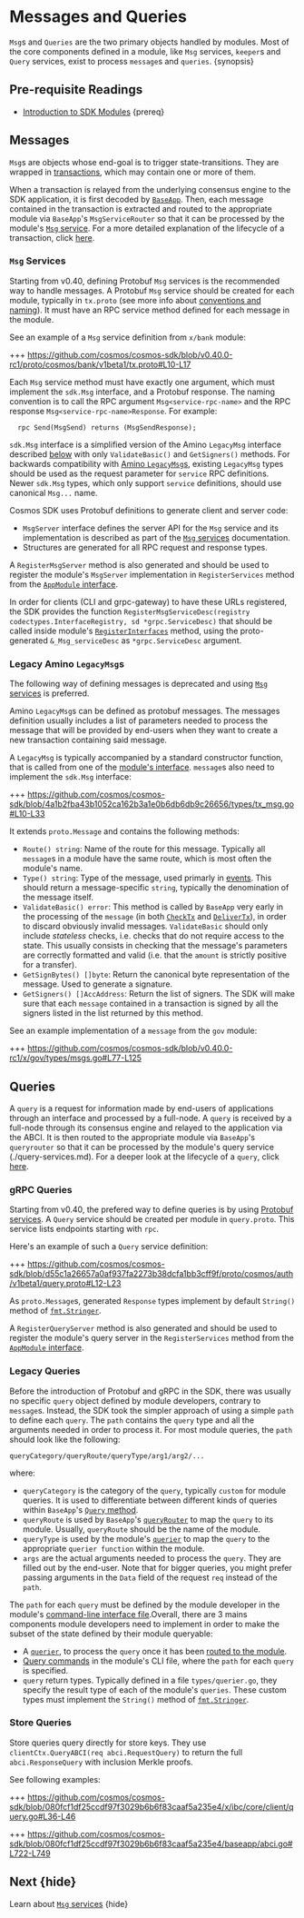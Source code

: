 <!--
order: 3
-->

# Messages and Queries

`Msg`s and `Queries` are the two primary objects handled by modules. Most of the core components defined in a module, like `Msg` services, `keeper`s and `Query` services, exist to process `message`s and `queries`. {synopsis}

## Pre-requisite Readings

- [Introduction to SDK Modules](./intro.md) {prereq}

## Messages

`Msg`s are objects whose end-goal is to trigger state-transitions. They are wrapped in [transactions](../core/transactions.md), which may contain one or more of them.

When a transaction is relayed from the underlying consensus engine to the SDK application, it is first decoded by [`BaseApp`](../core/baseapp.md). Then, each message contained in the transaction is extracted and routed to the appropriate module via `BaseApp`'s `MsgServiceRouter` so that it can be processed by the module's [`Msg` service](./msg-services.md). For a more detailed explanation of the lifecycle of a transaction, click [here](../basics/tx-lifecycle.md).

### `Msg` Services

Starting from v0.40, defining Protobuf `Msg` services is the recommended way to handle messages. A Protobuf `Msg` service should be created for each module, typically in `tx.proto` (see more info about [conventions and naming](../core/encoding.md#faq)). It must have an RPC service method defined for each message in the module.

See an example of a `Msg` service definition from `x/bank` module:

+++ https://github.com/cosmos/cosmos-sdk/blob/v0.40.0-rc1/proto/cosmos/bank/v1beta1/tx.proto#L10-L17

Each `Msg` service method must have exactly one argument, which must implement the `sdk.Msg` interface, and a Protobuf response. The naming convention is to call the RPC argument `Msg<service-rpc-name>` and the RPC response `Msg<service-rpc-name>Response`. For example:

```
  rpc Send(MsgSend) returns (MsgSendResponse);
```

`sdk.Msg` interface is a simplified version of the Amino `LegacyMsg` interface described [below](#legacy-amino-msgs) with only `ValidateBasic()` and `GetSigners()` methods. For backwards compatibility with [Amino `LegacyMsg`s](#legacy-amino-msgs), existing `LegacyMsg` types should be used as the request parameter for `service` RPC definitions. Newer `sdk.Msg` types, which only support `service` definitions, should use canonical `Msg...` name.

Cosmos SDK uses Protobuf definitions to generate client and server code:

* `MsgServer` interface defines the server API for the `Msg` service and its implementation is described as part of the [`Msg` services](./msg-services.md) documentation.
* Structures are generated for all RPC request and response types.

A `RegisterMsgServer` method is also generated and should be used to register the module's `MsgServer` implementation in `RegisterServices` method from the [`AppModule` interface](./module-manager.md#appmodule).

In order for clients (CLI and grpc-gateway) to have these URLs registered, the SDK provides the function `RegisterMsgServiceDesc(registry codectypes.InterfaceRegistry, sd *grpc.ServiceDesc)` that should be called inside module's [`RegisterInterfaces`](module-manager.md#appmodulebasic) method, using the proto-generated `&_Msg_serviceDesc` as `*grpc.ServiceDesc` argument.

### Legacy Amino `LegacyMsg`s

The following way of defining messages is deprecated and using [`Msg` services](#msg-services) is preferred.

Amino `LegacyMsg`s can be defined as protobuf messages. The messages definition usually includes a list of parameters needed to process the message that will be provided by end-users when they want to create a new transaction containing said message.

A `LegacyMsg` is typically accompanied by a standard constructor function, that is called from one of the [module's interface](./module-interfaces.md). `message`s also need to implement the `sdk.Msg` interface:

+++ https://github.com/cosmos/cosmos-sdk/blob/4a1b2fba43b1052ca162b3a1e0b6db6db9c26656/types/tx_msg.go#L10-L33

It extends `proto.Message` and contains the following methods:

- `Route() string`: Name of the route for this message. Typically all `message`s in a module have the same route, which is most often the module's name.
- `Type() string`: Type of the message, used primarly in [events](../core/events.md). This should return a message-specific `string`, typically the denomination of the message itself.
- `ValidateBasic() error`: This method is called by `BaseApp` very early in the processing of the `message` (in both [`CheckTx`](../core/baseapp.md#checktx) and [`DeliverTx`](../core/baseapp.md#delivertx)), in order to discard obviously invalid messages. `ValidateBasic` should only include *stateless* checks, i.e. checks that do not require access to the state. This usually consists in checking that the message's parameters are correctly formatted and valid (i.e. that the `amount` is strictly positive for a transfer).
- `GetSignBytes() []byte`: Return the canonical byte representation of the message. Used to generate a signature.
- `GetSigners() []AccAddress`: Return the list of signers. The SDK will make sure that each `message` contained in a transaction is signed by all the signers listed in the list returned by this method.

See an example implementation of a `message` from the `gov` module:

+++ https://github.com/cosmos/cosmos-sdk/blob/v0.40.0-rc1/x/gov/types/msgs.go#L77-L125

## Queries

A `query` is a request for information made by end-users of applications through an interface and processed by a full-node. A `query` is received by a full-node through its consensus engine and relayed to the application via the ABCI. It is then routed to the appropriate module via `BaseApp`'s `queryrouter` so that it can be processed by the module's query service (./query-services.md). For a deeper look at the lifecycle of a `query`, click [here](../basics/query-lifecycle.md).

### gRPC Queries

Starting from v0.40, the prefered way to define queries is by using [Protobuf services](https://developers.google.com/protocol-buffers/docs/proto#services). A `Query` service should be created per module in `query.proto`. This service lists endpoints starting with `rpc`.

Here's an example of such a `Query` service definition:

+++ https://github.com/cosmos/cosmos-sdk/blob/d55c1a26657a0af937fa2273b38dcfa1bb3cff9f/proto/cosmos/auth/v1beta1/query.proto#L12-L23

As `proto.Message`s, generated `Response` types implement by default `String()` method of [`fmt.Stringer`](https://golang.org/pkg/fmt/#Stringer).

A `RegisterQueryServer` method is also generated and should be used to register the module's query server in the `RegisterServices` method from the [`AppModule` interface](./module-manager.md#appmodule).

### Legacy Queries

Before the introduction of Protobuf and gRPC in the SDK, there was usually no specific `query` object defined by module developers, contrary to `message`s. Instead, the SDK took the simpler approach of using a simple `path` to define each `query`. The `path` contains the `query` type and all the arguments needed in order to process it. For most module queries, the `path` should look like the following:

```
queryCategory/queryRoute/queryType/arg1/arg2/...
```

where:

- `queryCategory` is the category of the `query`, typically `custom` for module queries. It is used to differentiate between different kinds of queries within `BaseApp`'s [`Query` method](../core/baseapp.md#query).
- `queryRoute` is used by `BaseApp`'s [`queryRouter`](../core/baseapp.md#query-routing) to map the `query` to its module. Usually, `queryRoute` should be the name of the module.
- `queryType` is used by the module's [`querier`](./query-services.md#legacy-queriers) to map the `query` to the appropriate `querier function` within the module.
- `args` are the actual arguments needed to process the `query`. They are filled out by the end-user. Note that for bigger queries, you might prefer passing arguments in the `Data` field of the request `req` instead of the `path`.

The `path` for each `query` must be defined by the module developer in the module's [command-line interface file](./module-interfaces.md#query-commands).Overall, there are 3 mains components module developers need to implement in order to make the subset of the state defined by their module queryable:

- A [`querier`](./query-services.md#legacy-queriers), to process the `query` once it has been [routed to the module](../core/baseapp.md#query-routing).
- [Query commands](./module-interfaces.md#query-commands) in the module's CLI file, where the `path` for each `query` is specified.
- `query` return types. Typically defined in a file `types/querier.go`, they specify the result type of each of the module's `queries`. These custom types must implement the `String()` method of [`fmt.Stringer`](https://golang.org/pkg/fmt/#Stringer).

### Store Queries

Store queries query directly for store keys. They use `clientCtx.QueryABCI(req abci.RequestQuery)` to return the full `abci.ResponseQuery` with inclusion Merkle proofs.

See following examples:

+++ https://github.com/cosmos/cosmos-sdk/blob/080fcf1df25ccdf97f3029b6b6f83caaf5a235e4/x/ibc/core/client/query.go#L36-L46

+++ https://github.com/cosmos/cosmos-sdk/blob/080fcf1df25ccdf97f3029b6b6f83caaf5a235e4/baseapp/abci.go#L722-L749

## Next {hide}

Learn about [`Msg` services](./msg-services.md) {hide}
